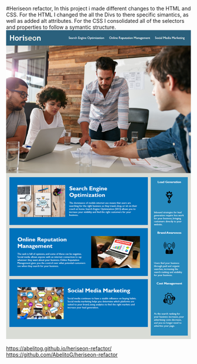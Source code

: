 #Heriseon refactor, In this project i made different changes to the HTML and CSS. For the HTML I changed the all the Divs to there specific simantics, as well as added alt attributes. For the CSS I consolidated all of the selectors and properties to follow a symantic structure.
![heriseon](./assets/01-html-css-git-homework-demo.png)

https://abelitog.github.io/heriseon-refactor/
https://github.com/AbelitoG/heriseon-refactor
